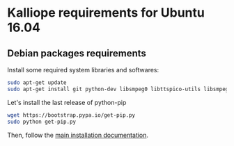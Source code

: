# Kalliope requirements for Ubuntu 16.04

## Debian packages requirements

Install some required system libraries and softwares:

```bash
sudo apt-get update
sudo apt-get install git python-dev libsmpeg0 libttspico-utils libsmpeg0 flac dialog libffi-dev libffi-dev libssl-dev portaudio19-dev build-essential libssl-dev libffi-dev sox libatlas3-base mplayer libav-tools
```
Let's install the last release of python-pip
```bash
wget https://bootstrap.pypa.io/get-pip.py
sudo python get-pip.py
```

Then, follow the [main installation documentation](../installation.md).
